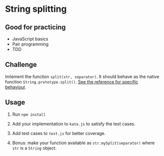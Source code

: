 # String splitting

## Good for practicing

- JavaScript basics
- Pair programming
- TDD

## Challenge

Imlement the function `split(str, separator)`. It should behave as the native function `String.prototype.split()`. [See the reference for specific behaviour](https://developer.mozilla.org/en-US/docs/Web/JavaScript/Reference/Global_Objects/String/split).

## Usage

1. Run `npm install`

1. Add your implementation to `kata.js` to satisfy the test cases.

2. Add test cases to `test.js` for better coverage.

3. Bonus: make your function available as `str.mySplit(separator)` where `str` is a `String` object.
